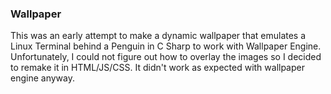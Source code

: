 ### Wallpaper

This was an early attempt to make a dynamic wallpaper that emulates a Linux Terminal behind a Penguin in C Sharp to work with Wallpaper Engine. Unfortunately, I could not figure out how to overlay the images so I decided to remake it in HTML/JS/CSS. It didn't work as expected with wallpaper engine anyway.